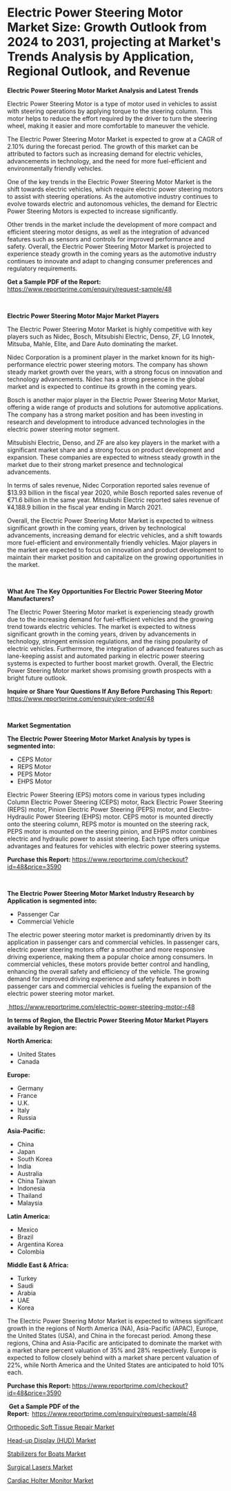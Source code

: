 <p><h1>Electric Power Steering Motor Market Size: Growth Outlook from 2024 to 2031, projecting at Market's Trends Analysis by Application, Regional Outlook, and Revenue</h1></p><p><strong>Electric Power Steering Motor Market Analysis and Latest Trends</strong></p>
<p><p>Electric Power Steering Motor is a type of motor used in vehicles to assist with steering operations by applying torque to the steering column. This motor helps to reduce the effort required by the driver to turn the steering wheel, making it easier and more comfortable to maneuver the vehicle.</p><p>The Electric Power Steering Motor Market is expected to grow at a CAGR of 2.10% during the forecast period. The growth of this market can be attributed to factors such as increasing demand for electric vehicles, advancements in technology, and the need for more fuel-efficient and environmentally friendly vehicles. </p><p>One of the key trends in the Electric Power Steering Motor Market is the shift towards electric vehicles, which require electric power steering motors to assist with steering operations. As the automotive industry continues to evolve towards electric and autonomous vehicles, the demand for Electric Power Steering Motors is expected to increase significantly.</p><p>Other trends in the market include the development of more compact and efficient steering motor designs, as well as the integration of advanced features such as sensors and controls for improved performance and safety. Overall, the Electric Power Steering Motor Market is projected to experience steady growth in the coming years as the automotive industry continues to innovate and adapt to changing consumer preferences and regulatory requirements.</p></p>
<p><strong>Get a Sample PDF of the Report:&nbsp;</strong> <a href="https://www.reportprime.com/enquiry/request-sample/48">https://www.reportprime.com/enquiry/request-sample/48</a></p>
<p>&nbsp;</p>
<p><strong>Electric Power Steering Motor Major Market Players</strong></p>
<p><p>The Electric Power Steering Motor Market is highly competitive with key players such as Nidec, Bosch, Mitsubishi Electric, Denso, ZF, LG Innotek, Mitsuba, Mahle, Elite, and Dare Auto dominating the market. </p><p>Nidec Corporation is a prominent player in the market known for its high-performance electric power steering motors. The company has shown steady market growth over the years, with a strong focus on innovation and technology advancements. Nidec has a strong presence in the global market and is expected to continue its growth in the coming years.</p><p>Bosch is another major player in the Electric Power Steering Motor Market, offering a wide range of products and solutions for automotive applications. The company has a strong market position and has been investing in research and development to introduce advanced technologies in the electric power steering motor segment.</p><p>Mitsubishi Electric, Denso, and ZF are also key players in the market with a significant market share and a strong focus on product development and expansion. These companies are expected to witness steady growth in the market due to their strong market presence and technological advancements.</p><p>In terms of sales revenue, Nidec Corporation reported sales revenue of $13.93 billion in the fiscal year 2020, while Bosch reported sales revenue of €71.6 billion in the same year. Mitsubishi Electric reported sales revenue of ¥4,188.9 billion in the fiscal year ending in March 2021.</p><p>Overall, the Electric Power Steering Motor Market is expected to witness significant growth in the coming years, driven by technological advancements, increasing demand for electric vehicles, and a shift towards more fuel-efficient and environmentally friendly vehicles. Major players in the market are expected to focus on innovation and product development to maintain their market position and capitalize on the growing opportunities in the market.</p></p>
<p>&nbsp;</p>
<p><strong>What Are The Key Opportunities For Electric Power Steering Motor Manufacturers?</strong></p>
<p><p>The Electric Power Steering Motor market is experiencing steady growth due to the increasing demand for fuel-efficient vehicles and the growing trend towards electric vehicles. The market is expected to witness significant growth in the coming years, driven by advancements in technology, stringent emission regulations, and the rising popularity of electric vehicles. Furthermore, the integration of advanced features such as lane-keeping assist and automated parking in electric power steering systems is expected to further boost market growth. Overall, the Electric Power Steering Motor market shows promising growth prospects with a bright future outlook.</p></p>
<p><strong>Inquire or Share Your Questions If Any Before Purchasing This Report:</strong> <a href="https://www.reportprime.com/enquiry/pre-order/48">https://www.reportprime.com/enquiry/pre-order/48</a></p>
<p>&nbsp;</p>
<p><strong>Market Segmentation</strong></p>
<p><strong>The Electric Power Steering Motor Market Analysis by types is segmented into:</strong></p>
<p><ul><li>CEPS Motor</li><li>REPS Motor</li><li>PEPS Motor</li><li>EHPS Motor</li></ul></p>
<p><p>Electric Power Steering (EPS) motors come in various types including Column Electric Power Steering (CEPS) motor, Rack Electric Power Steering (REPS) motor, Pinion Electric Power Steering (PEPS) motor, and Electro-Hydraulic Power Steering (EHPS) motor. CEPS motor is mounted directly onto the steering column, REPS motor is mounted on the steering rack, PEPS motor is mounted on the steering pinion, and EHPS motor combines electric and hydraulic power to assist steering. Each type offers unique advantages and features for vehicles with electric power steering systems.</p></p>
<p><strong>Purchase this Report:&nbsp;</strong><a href="https://www.reportprime.com/checkout?id=48&price=3590">https://www.reportprime.com/checkout?id=48&price=3590</a></p>
<p>&nbsp;</p>
<p><strong>The Electric Power Steering Motor Market Industry Research by Application is segmented into:</strong></p>
<p><ul><li>Passenger Car</li><li>Commercial Vehicle</li></ul></p>
<p><p>The electric power steering motor market is predominantly driven by its application in passenger cars and commercial vehicles. In passenger cars, electric power steering motors offer a smoother and more responsive driving experience, making them a popular choice among consumers. In commercial vehicles, these motors provide better control and handling, enhancing the overall safety and efficiency of the vehicle. The growing demand for improved driving experience and safety features in both passenger cars and commercial vehicles is fueling the expansion of the electric power steering motor market.</p></p>
<p><a href="https://www.reportprime.com/electric-power-steering-motor-r48">&nbsp;https://www.reportprime.com/electric-power-steering-motor-r48</a></p>
<p><strong>In terms of Region, the Electric Power Steering Motor Market Players available by Region are:</strong></p>
<p>
    <p> <strong> North America: </strong>
        <ul>
            <li>United States</li>
            <li>Canada</li>
        </ul>
        </p> 
    <p> <strong> Europe: </strong>
        <ul>
            <li>Germany</li>
            <li>France</li>
            <li>U.K.</li>
            <li>Italy</li>
            <li>Russia</li>
        </ul>
        </p> 
    <p> <strong> Asia-Pacific: </strong>
        <ul>
            <li>China</li>
            <li>Japan</li>
            <li>South Korea</li>
            <li>India</li>
            <li>Australia</li>
            <li>China Taiwan</li>
            <li>Indonesia</li>
            <li>Thailand</li>
            <li>Malaysia</li>
        </ul>
        </p> 
    <p> <strong> Latin America: </strong>
        <ul>
            <li>Mexico</li>
            <li>Brazil</li>
            <li>Argentina Korea</li>
            <li>Colombia</li>
        </ul>
        </p> 
    <p> <strong> Middle East & Africa: </strong>
        <ul>
            <li>Turkey</li>
            <li>Saudi</li>
            <li>Arabia</li>
            <li>UAE</li>
            <li>Korea</li>
        </ul>
    </p>
    </p>
<p><p>The Electric Power Steering Motor Market is expected to witness significant growth in the regions of North America (NA), Asia-Pacific (APAC), Europe, the United States (USA), and China in the forecast period. Among these regions, China and Asia-Pacific are anticipated to dominate the market with a market share percent valuation of 35% and 28% respectively. Europe is expected to follow closely behind with a market share percent valuation of 22%, while North America and the United States are anticipated to hold 10% each.</p></p>
<p><strong>Purchase this Report: </strong><a href="https://www.reportprime.com/checkout?id=48&price=3590">https://www.reportprime.com/checkout?id=48&price=3590</a></p>
<p>&nbsp;<strong>Get a Sample PDF of the Report:&nbsp;&nbsp;</strong><a href="https://www.reportprime.com/enquiry/request-sample/48">https://www.reportprime.com/enquiry/request-sample/48</a></p>
<p><strong></strong></p>
<p><p><a href="https://medium.com/@daveblock12/orthopedic-soft-tissue-repair-industry-analysis-report-its-market-size-growing-with-a-cagr-of-5-6-fb60844a6249">Orthopedic Soft Tissue Repair Market</a></p><p><a href="https://github.com/globismark/Market-Research-Report-List-5/blob/main/head-up-display-hud-market.md">Head-up Display (HUD) Market</a></p><p><a href="https://github.com/prosalinda88/Market-Research-Report-List-6/blob/main/stabilizers-for-boats-market.md">Stabilizers for Boats Market</a></p><p><a href="https://medium.com/@eliasman59/surgical-lasers-market-global-market-insights-and-sales-trends-2024-to-2031-3593cc259b87">Surgical Lasers Market</a></p><p><a href="https://medium.com/@tedbrakus/global-cardiac-holter-monitor-market-status-2024-2031-and-forecast-by-region-product-end-dfa407f4fd81">Cardiac Holter Monitor Market</a></p></p>